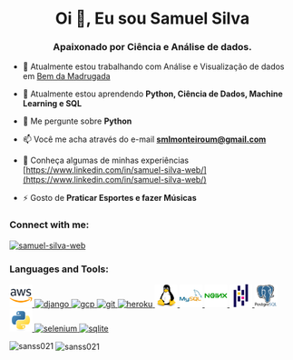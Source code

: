 <h1 align="center">Oi 👋, Eu sou Samuel Silva</h1>
<h3 align="center">Apaixonado por Ciência e Análise de dados.</h3>

- 🔭 Atualmente estou trabalhando com Análise e Visualização de dados em [Bem da Madrugada](https://www.bemdamadrugada.org/)

- 🌱 Atualmente estou aprendendo **Python, Ciência de Dados, Machine Learning e SQL**

- 💬 Me pergunte sobre **Python**

- 📫 Você me acha através do e-mail **smlmonteiroum@gmail.com**

- 📄 Conheça algumas de minhas experiências [https://www.linkedin.com/in/samuel-silva-web/](https://www.linkedin.com/in/samuel-silva-web/)

- ⚡ Gosto de **Praticar Esportes e fazer Músicas**

<h3 align="left">Connect with me:</h3>
<p align="left">
<a href="https://linkedin.com/in/samuel-silva-web" target="blank"><img align="center" src="https://raw.githubusercontent.com/rahuldkjain/github-profile-readme-generator/master/src/images/icons/Social/linked-in-alt.svg" alt="samuel-silva-web" height="30" width="40" /></a>
</p>

<h3 align="left">Languages and Tools:</h3>
<p align="left"> <a href="https://aws.amazon.com" target="_blank" rel="noreferrer"> <img src="https://raw.githubusercontent.com/devicons/devicon/master/icons/amazonwebservices/amazonwebservices-original-wordmark.svg" alt="aws" width="40" height="40"/> </a> <a href="https://www.djangoproject.com/" target="_blank" rel="noreferrer"> <img src="https://cdn.worldvectorlogo.com/logos/django.svg" alt="django" width="40" height="40"/> </a> <a href="https://cloud.google.com" target="_blank" rel="noreferrer"> <img src="https://www.vectorlogo.zone/logos/google_cloud/google_cloud-icon.svg" alt="gcp" width="40" height="40"/> </a> <a href="https://git-scm.com/" target="_blank" rel="noreferrer"> <img src="https://www.vectorlogo.zone/logos/git-scm/git-scm-icon.svg" alt="git" width="40" height="40"/> </a> <a href="https://heroku.com" target="_blank" rel="noreferrer"> <img src="https://www.vectorlogo.zone/logos/heroku/heroku-icon.svg" alt="heroku" width="40" height="40"/> </a> <a href="https://www.linux.org/" target="_blank" rel="noreferrer"> <img src="https://raw.githubusercontent.com/devicons/devicon/master/icons/linux/linux-original.svg" alt="linux" width="40" height="40"/> </a> <a href="https://www.mysql.com/" target="_blank" rel="noreferrer"> <img src="https://raw.githubusercontent.com/devicons/devicon/master/icons/mysql/mysql-original-wordmark.svg" alt="mysql" width="40" height="40"/> </a> <a href="https://www.nginx.com" target="_blank" rel="noreferrer"> <img src="https://raw.githubusercontent.com/devicons/devicon/master/icons/nginx/nginx-original.svg" alt="nginx" width="40" height="40"/> </a> <a href="https://pandas.pydata.org/" target="_blank" rel="noreferrer"> <img src="https://raw.githubusercontent.com/devicons/devicon/2ae2a900d2f041da66e950e4d48052658d850630/icons/pandas/pandas-original.svg" alt="pandas" width="40" height="40"/> </a> <a href="https://www.postgresql.org" target="_blank" rel="noreferrer"> <img src="https://raw.githubusercontent.com/devicons/devicon/master/icons/postgresql/postgresql-original-wordmark.svg" alt="postgresql" width="40" height="40"/> </a> <a href="https://www.python.org" target="_blank" rel="noreferrer"> <img src="https://raw.githubusercontent.com/devicons/devicon/master/icons/python/python-original.svg" alt="python" width="40" height="40"/> </a> <a href="https://www.selenium.dev" target="_blank" rel="noreferrer"> <img src="https://raw.githubusercontent.com/detain/svg-logos/780f25886640cef088af994181646db2f6b1a3f8/svg/selenium-logo.svg" alt="selenium" width="40" height="40"/> </a> <a href="https://www.sqlite.org/" target="_blank" rel="noreferrer"> <img src="https://www.vectorlogo.zone/logos/sqlite/sqlite-icon.svg" alt="sqlite" width="40" height="40"/> </a> </p>

<p><img align="left" src="https://github-readme-stats.vercel.app/api/top-langs?username=sanss021&show_icons=true&locale=en&layout=compact" alt="sanss021" /></p>

<p>&nbsp;<img align="center" src="https://github-readme-stats.vercel.app/api?username=sanss021&show_icons=true&locale=en" alt="sanss021" /></p>




<!---
Olá, sou o Samuel!
Desenvolvedor Web com conhecimentos em Python/Django, Html, Css, Javascript e Sql. Experiência com Docker, Heroku, AWS S3, Git e outras ferramentas.
Prezo sempre por trabalhar em equipe, cooperando com todos e ajudando da melhor maneira possível, com grande satisfação em ensinar e aprender.
Apaixonado por  esportes e Musica.

sanss021/sanss021 is a ✨ special ✨ repository because its `README.md` (this file) appears on your GitHub profile.
You can click the Preview link to take a look at your changes.
--->
